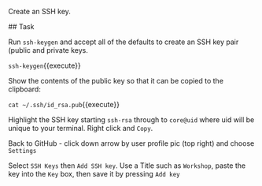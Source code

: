 Create an SSH key.

## Task

Run `ssh-keygen` and accept all of the defaults to create an SSH key pair (public and private keys.

`ssh-keygen`{{execute}}

Show the contents of the public key so that it can be copied to the clipboard:

`cat ~/.ssh/id_rsa.pub`{{execute}}

Highlight the SSH key starting `ssh-rsa` through to `core@uid` where uid will be unique to your terminal. Right click and `Copy`.

Back to GitHub - click down arrow by user profile pic (top right) and choose `Settings`

Select `SSH Keys` then `Add SSH key`. Use a Title such as `Workshop`, paste the key into the `Key` box, then save it by pressing `Add key`
